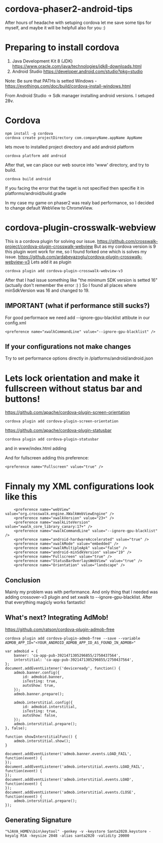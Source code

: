 # cordova-phaser2-android-tips
After hours of headache with setuping cordova let me save some tips for myself, and maybe it will be helpfull also for you :)

# Preparing to install cordova
1. Java Development Kit 8 (JDK)
https://www.oracle.com/java/technologies/jdk8-downloads.html
2. Android Studio
https://developer.android.com/studio?pkg=studio

Note: Be sure that PATHs is setted
Windows - https://evothings.com/doc/build/cordova-install-windows.html

From Android Studio -> Sdk manager installing android versions. I setuped 28v.

# Cordova
```
npm install -g cordova
cordova create projectDirectory com.companyName.appName AppName
```

lets move to installed project directory and add android platform
```
cordova platform add android
```

After that, we can place our web source into 'www' directory, and try to build.
```
cordova build android
```
If you facing the error that the taget is not specified then specifie it in platforms/android/build.gradle

In my case my game on phaser2 was realy bad performance, so I decided to change default WebView to ChromeView.

# cordova-plugin-crosswalk-webview
This is a cordova plugin for solving our issue.
https://github.com/crosswalk-project/cordova-plugin-crosswalk-webview
But as my cordova version is 9 this plugin wont work for me, so I found forked one which is solves my issue.
https://github.com/ardabeyazoglu/cordova-plugin-crosswalk-webview-v3
Lets add it as plugin
```
cordova plugin add cordova-plugin-crosswalk-webview-v3
```

After that I had issue something like "the minimum SDK version is setted 16" (actually don't remember the error :) )
So I found all places where minSdkVersion was 16 and changed to 19.

## IMPORTANT (what if performance still sucks?)
For good performace we need add --ignore-gpu-blacklist attibute in our config.xml
```
<preference name="xwalkCommandLine" value="--ignore-gpu-blacklist" />
```

## If your configurations not make changes
Try to set performance options directly in /platforms/android/android.json

# Lets lock orientation and make it fullscreen without status bar and buttons!
https://github.com/apache/cordova-plugin-screen-orientation
```
cordova plugin add cordova-plugin-screen-orientation
```
https://github.com/apache/cordova-plugin-statusbar
```
cordova plugin add cordova-plugin-statusbar
```

and in www/index.html adding <script> tag with the following code
```
  document.addEventListener("deviceready", onDeviceReady, false);
  document.addEventListener("resume", onResume, false);
  function onDeviceReady() {
        screen.orientation.lock('landscape');
        StatusBar.hide();
  }
  function onResume() {
        StatusBar.hide();
  }
```
Also do not forget to add cordova.js before your script
  <script type="text/javascript" src="cordova.js"></script>

And for fullscreen adding this preference:
```
<preference name="Fullscreen" value="true" />
```

# Finnaly my XML configurations look like this
```
    <preference name="webView" value="org.crosswalk.engine.XWalkWebViewEngine" />
    <preference name="xwalkVersion" value="23+" />
    <preference name="xwalkLiteVersion" value="xwalk_core_library_canary:17+" />
    <preference name="xwalkCommandLine" value="--ignore-gpu-blacklist" />
    <preference name="android-hardwareAccelerated" value="true" />
    <preference name="xwalkMode" value="embedded" />
    <preference name="xwalkMultipleApk" value="false" />
    <preference name="android-minSdkVersion" value="19" />
    <preference name="Fullscreen" value="true" />
    <preference name="StatusBarOverlaysWebView" value="true" />
    <preference name="Orientation" value="landscape" />
```

## Conclusion
Mainly my problem was with performance. And only thing that I needed was adding crossover-v3 plugin and set xwalk to --ignore-gpu-blacklist. After that everything magicly works fantastic! 

## What's next? Integrating AdMob!
https://github.com/ratson/cordova-plugin-admob-free

```
cordova plugin add cordova-plugin-admob-free --save --variable ADMOB_APP_ID="<YOUR_ANDROID_ADMOB_APP_ID_AS_FOUND_IN_ADMOB>"
```

```
var admobid = {
    banner: 'ca-app-pub-3921471305296855/2750437564',
    interstitial: 'ca-app-pub-3921471305296855/2750437564',
};
document.addEventListener('deviceready', function() {
    admob.banner.config({
        id: admobid.banner,
        isTesting: true,
        autoShow: true,
    });
    admob.banner.prepare();

    admob.interstitial.config({
        id: admobid.interstitial,
        isTesting: true,
        autoShow: false,
    });
    admob.interstitial.prepare();
}, false);

function showInterstitialFunc() {
    admob.interstitial.show();
}

document.addEventListener('admob.banner.events.LOAD_FAIL', function(event) {
});
document.addEventListener('admob.interstitial.events.LOAD_FAIL', function(event) {
});
document.addEventListener('admob.interstitial.events.LOAD', function(event) {
});
document.addEventListener('admob.interstitial.events.CLOSE', function(event) {
    admob.interstitial.prepare();
});
```
## Generating Signature
```
"%JAVA_HOME%\bin\keytool" -genkey -v -keystore Santa2020.keystore -keyalg RSA -keysize 2048 -alias santa2020 -validity 20000
```
